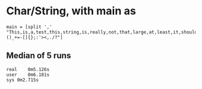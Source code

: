 # Char/String, with main as
```
main = [split ',' "This,is,a,test,this,string,is,really,not,that,large,at,least,it,shouldnt,be,~!@#$%^&*()_+=-[]{};:'><,./?"]
```

## Median of 5 runs
```
real	0m5.126s
user	0m6.181s
sys	0m2.715s
```
